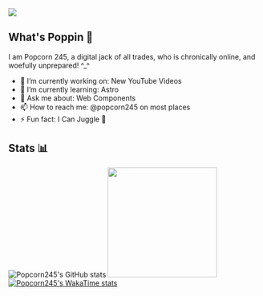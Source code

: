 <img src="https://popcorn245.com/images/banner.jpg.webp" />

## What's Poppin 🍿

I am Popcorn 245, a digital jack of all trades, who is chronically online, and woefully unprepared! ^_^

- 🔭 I’m currently working on: New YouTube Videos
- 🌱 I’m currently learning: Astro
- 💬 Ask me about: Web Components
- 📫 How to reach me: @popcorn245 on most places
- ⚡ Fun fact: I Can Juggle 🤹

## Stats 📊
![Popcorn245's GitHub stats](https://github-readme-stats.vercel.app/api?username=popcorn245&show_icons=true\&bg_color=30,C90E0E,2EC0FF\&title_color=fff\&text_color=fff\&icon_color=fff\&border_color=228BB8) <img src="https://popcorn245.com/images/javascript-i-love-it-meme.png.webp" width="218" /> [![Popcorn245's WakaTime stats](https://github-readme-stats.vercel.app/api/wakatime?username=popcorn245\&layout=compact)](https://github.com/anuraghazra/github-readme-stats)
